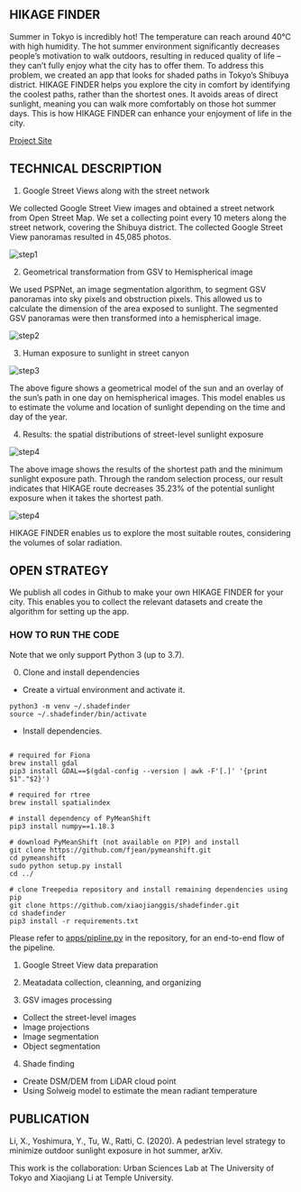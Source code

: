 ## HIKAGE FINDER
Summer in Tokyo is incredibly hot!
The temperature can reach around 40℃ with high humidity. The hot summer environment significantly decreases people’s motivation to walk outdoors, resulting in reduced quality of life – they can’t fully enjoy what the city has to offer them. To address this problem, we created an app that looks for shaded paths in Tokyo’s Shibuya district. HIKAGE FINDER helps you explore the city in comfort by identifying the coolest paths, rather than the shortest ones. It avoids areas of direct sunlight, meaning you can walk more comfortably on those hot summer days. This is how HIKAGE FINDER can enhance your enjoyment of life in the city.

[Project Site](https://urbansciences.jp/en/1112/)

## TECHNICAL DESCRIPTION

1. Google Street Views along with the street network

We collected Google Street View images and obtained a street network from Open Street Map. We set a collecting point every 10 meters along the street network, covering the Shibuya district. The collected Google Street View panoramas resulted in 45,085 photos.

![step1](images/step1.jpg)

2. Geometrical transformation from GSV to Hemispherical image

We used PSPNet, an image segmentation algorithm, to segment GSV panoramas into sky pixels and obstruction pixels. This allowed us to calculate the dimension of the area exposed to sunlight. The segmented GSV panoramas were then transformed into a hemispherical image.

![step2](images/step2.png)

3. Human exposure to sunlight in street canyon

![step3](images/step3.jpg)

The above figure shows a geometrical model of the sun and an overlay of the sun’s path in one day on hemispherical images. This model enables us to estimate the volume and location of sunlight depending on the time and day of the year.

4. Results: the spatial distributions of street-level sunlight exposure

![step4](images/step4.jpg)

The above image shows the results of the shortest path and the minimum sunlight exposure path. Through the random selection process, our result indicates that HIKAGE route decreases 35.23% of the potential sunlight exposure when it takes the shortest path.

![step4](images/step4-2.png)

HIKAGE FINDER enables us to explore the most suitable routes, considering the volumes of solar radiation.


## OPEN STRATEGY

We publish all codes in Github to make your own HIKAGE FINDER for your city. This enables you to collect the relevant datasets and create the algorithm for setting up the app.


### HOW TO RUN THE CODE
Note that we only support Python 3 (up to 3.7).

0. Clone and install dependencies
- Create a virtual environment and activate it.
```
python3 -m venv ~/.shadefinder
source ~/.shadefinder/bin/activate
```
- Install dependencies.
```

# required for Fiona
brew install gdal 
pip3 install GDAL==$(gdal-config --version | awk -F'[.]' '{print $1"."$2}')

# required for rtree
brew install spatialindex

# install dependency of PyMeanShift
pip3 install numpy==1.18.3

# download PyMeanShift (not available on PIP) and install
git clone https://github.com/fjean/pymeanshift.git
cd pymeanshift
sudo python setup.py install
cd ../

# clone Treepedia repository and install remaining dependencies using pip
git clone https://github.com/xiaojianggis/shadefinder.git
cd shadefinder
pip3 install -r requirements.txt
```

Please refer to [apps/pipline.py](shadefinder/apps/pipline.py) in the repository, for an end-to-end flow of the pipeline.

1. Google Street View data preparation

2. Meatadata collection, cleanning, and organizing

3. GSV images processing
- Collect the street-level images
- Image projections
- Image segmentation
- Object segmentation

4. Shade finding
- Create DSM/DEM from LiDAR cloud point
- Using Solweig model to estimate the mean radiant temperature



## PUBLICATION

Li, X., Yoshimura, Y., Tu, W., Ratti, C. (2020). A pedestrian level strategy to minimize outdoor sunlight exposure in hot summer, arXiv.

This work is the collaboration: Urban Sciences Lab at The University of Tokyo and Xiaojiang Li at Temple University.


